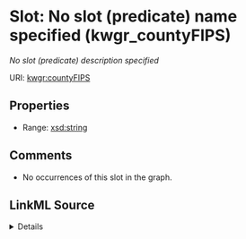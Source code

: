 

# Slot: No slot (predicate) name specified (kwgr_countyFIPS)


_No slot (predicate) description specified_







URI: [kwgr:countyFIPS](http://stko-kwg.geog.ucsb.edu/lod/resource/countyFIPS)



<!-- no inheritance hierarchy -->








## Properties

* Range: [xsd:string](http://www.w3.org/2001/XMLSchema#string)





## Comments

* No occurrences of this slot in the graph.



## LinkML Source

<details>

```yaml
name: kwgr_countyFIPS
description: No slot (predicate) description specified
title: No slot (predicate) name specified
comments:
- No occurrences of this slot in the graph.
from_schema: soc-kg
rank: 1000
domain: sockg_County
slot_uri: kwgr:countyFIPS
alias: kwgr_countyFIPS
range: string

```
</details>
